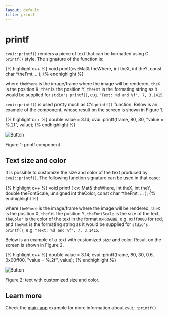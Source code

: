 ```yaml
---
layout: default
title: printf
---
```


# printf

`cvui::printf()` renders a piece of text that can be formatted using C `printf()` style. The signature of the function is:

{% highlight c++ %}
void printf(cv::Mat& theWhere, int theX, int theY, const char *theFmt, ...);
{% endhighlight %}

where `theWhere` is the image/frame where the image will be rendered, `theX` is the position X, `theY` is the position Y, `theFmt` is the formating string as it would be supplied for `stdio's printf()`, e.g. `"Text: %d and %f", 7, 3.1415`.

`cvui::printf()` is used pretty much as C's `printf()` function. Below is an example of the component, whose result on the screen is shown in Figure 1.

{% highlight c++ %}
double value = 3.14;
cvui::printf(frame, 80, 30, "value = %.2f", value);
{% endhighlight %}

![Button](/img/printf.png)
<p class="img-caption">Figure 1: printf component.</p>

## Text size and color

It is possible to customize the size and color of the text produced by `cvui::printf()`. The following function signature can be used in that case:

{% highlight c++ %}
void printf (
    cv::Mat& theWhere,
    int theX,
    int theY,
    double theFontScale,
    unsigned int theColor,
    const char *theFmt,
    ...
);
{% endhighlight %}

where `theWhere` is the image/frame where the image will be rendered, `theX` is the position X, `theY` is the position Y, `theFontScale` is the size of the text, `theColor` is the color of the text in the format `0xRRGGBB`, e.g. `0xff0000` for red, and `theFmt` is the formating string as it would be supplied for `stdio's printf()`, e.g. `"Text: %d and %f", 7, 3.1415`.

Below is an example of a text with customized size and color. Result on the screen is shown in Figure 2.

{% highlight c++ %}
double value = 3.14;
cvui::printf(frame, 80, 30, 0.6, 0x00ff00, "value = %.2f", value);
{% endhighlight %}

![Button](/img/printf-tweaked.png)
<p class="img-caption">Figure 2: text with customized size and color.</p>

## Learn more

Check the [main-app](https://github.com/Dovyski/cvui/tree/master/example/src/main-app) example for more information about <code>cvui::printf()</code>.
